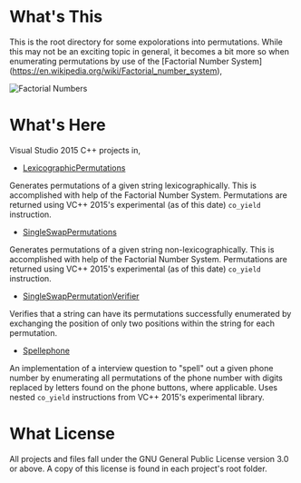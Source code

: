 # What's This

This is the root directory for some expolorations into permutations.  While this
may not be an exciting topic in general, it becomes a bit more so when
enumerating permutations by use of the [Factorial Number System]
(https://en.wikipedia.org/wiki/Factorial_number_system),

![Factorial Numbers](https://github.com/fjfp/Permutations/tree/master/imgs/factorial_summation.png)

# What's Here

Visual Studio 2015 C++ projects in,

- [LexicographicPermutations](https://github.com/fjfp/Permutations/tree/master/LexicographicPermutations)

Generates permutations of a given string lexicographically.  This is
accomplished with help of the Factorial Number System.  Permutations are
returned using VC++ 2015's experimental (as of this date) `co_yield`
instruction.

- [SingleSwapPermutations](https://github.com/fjfp/Permutations/tree/master/SingleSwapPermutations)

Generates permutations of a given string non-lexicographically.  This is
accomplished with help of the Factorial Number System.  Permutations are
returned using VC++ 2015's experimental (as of this date) `co_yield`
instruction.

- [SingleSwapPermutationVerifier](https://github.com/fjfp/Permutations/tree/master/SingleSwapPermutationVerifier)

Verifies that a string can have its permutations successfully enumerated by
exchanging the position of only two positions within the string for each
permutation.

- [Spellephone](https://github.com/fjfp/Permutations/tree/master/Spellephone)

An implementation of a interview question to "spell" out a given phone number by
enumerating all permutations of the phone number with digits replaced by letters
found on the phone buttons, where applicable.  Uses nested `co_yield`
instructions from VC++ 2015's experimental library.

# What License

All projects and files fall under the GNU General Public License version 3.0 or
above.  A copy of this license is found in each project's root folder.
